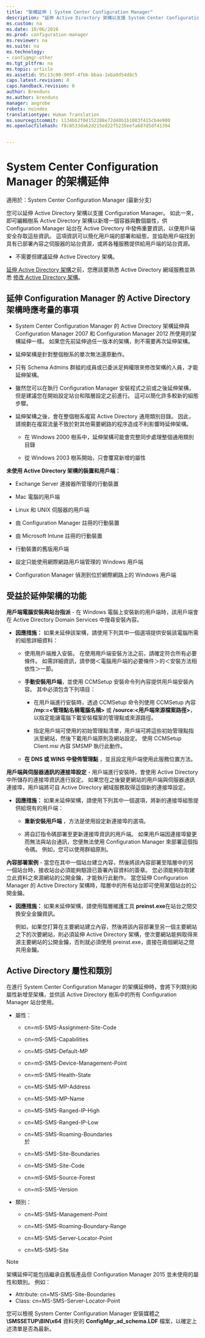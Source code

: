 ```yaml
---
title: "架構延伸 | System Center Configuration Manager"
description: "延伸 Active Directory 架構以支援 System Center Configuration Manager。"
ms.custom: na
ms.date: 10/06/2016
ms.prod: configuration-manager
ms.reviewer: na
ms.suite: na
ms.technology:
- configmgr-other
ms.tgt_pltfrm: na
ms.topic: article
ms.assetid: 95c13c00-909f-4fbb-bbaa-1eba9d54d8c5
caps.latest.revision: 8
caps.handback.revision: 0
author: Brenduns
ms.author: brenduns
manager: angrobe
robots: noindex
translationtype: Human Translation
ms.sourcegitcommit: 1134bb2f04152288e72d40b1b1083f415cb4e900
ms.openlocfilehash: f8c8533da62d215ed22f5235eefa687d5df41394


---
```

# <a name="schema-extensions-for-system-center-configuration-manager"></a>System Center Configuration Manager 的架構延伸

適用於：System Center Configuration Manager (最新分支)

您可以延伸 Active Directory 架構以支援 Configuration Manager。 如此一來，即可編輯樹系 Active Directory 架構以新增一個容器與數個屬性，供 Configuration Manager 站台在 Active Directory 中發佈重要資訊，以便用戶端安全存取這些資訊。  這項資訊可以簡化用戶端的部署和組態，並協助用戶端找到具有已部署內容之伺服器的站台資源，或將各種服務提供給用戶端的站台資源。  

-   不需要但建議延伸 Active Directory 架構。  

[延伸 Active Directory 架構](https://msdnstage.redmond.corp.microsoft.com/en-US/library/mt345589\(TechNet.10\).aspx)之前，您應該要熟悉 Active Directory 網域服務並熟悉 [修改 Active Directory 架構](https://technet.microsoft.com/library/cc759402\(v=ws.10\).aspx)。  

## <a name="considerations-for-extending-the-active-directory-schema-for-configuration-manager"></a>延伸 Configuration Manager 的 Active Directory 架構時應考量的事項  

-   System Center Configuration Manager 的 Active Directory 架構延伸與 Configuration Manager 2007 和 Configuration Manager 2012 所使用的架構延伸一樣。 如果您先前延伸過任一版本的架構，則不需要再次延伸架構。  

-   延伸架構是針對整個樹系的單次無法還原動作。  

-   只有 Schema Admins 群組的成員或已委派足夠權限來修改架構的人員，才能延伸架構。  

-   雖然您可以在執行 Configuration Manager 安裝程式之前或之後延伸架構，但是建議您在開始設定站台和階層設定之前進行。  這可以簡化許多較新的組態步驟。  

-   延伸架構之後，會在整個樹系複寫 Active Directory 通用類別目錄。 因此，請規劃在複寫流量不致於對其他需要網路的程序造成不利影響時延伸架構。  

    -   在 Windows 2000 樹系中，延伸架構可能會完整同步處理整個通用類別目錄  

    -   從 Windows 2003 樹系開始，只會覆寫新增的屬性  

**未使用 Active Directory 架構的裝置和用戶端：**  

-   Exchange Server 連接器所管理的行動裝置  

-   Mac 電腦的用戶端  

-   Linux 和 UNIX 伺服器的用戶端  

-   由 Configuration Manager 註冊的行動裝置  

-   由 Microsoft Intune 註冊的行動裝置  

-   行動裝置的舊版用戶端  

-   設定只能使用網際網路用戶端管理的 Windows 用戶端  

-   Configuration Manager 偵測到位於網際網路上的 Windows 用戶端  

## <a name="capabilities-that-benefit-from-extending-the-schema"></a>受益於延伸架構的功能  
**用戶端電腦安裝與站台指派** - 在 Windows 電腦上安裝新的用戶端時，該用戶端會在 Active Directory Domain Services 中搜尋安裝內容。  

-   **因應措施：** 如果未延伸該架構，請使用下列其中一個選項提供安裝該電腦所需的組態詳細資料：  

    -   使用用戶端推入安裝。 在使用用戶端安裝方法之前，請確定符合所有必要條件。 如需詳細資訊，請參閱＜電腦用戶端的必要條件＞的＜安裝方法相依性＞一節。  

    -   **手動安裝用戶端**，並使用 CCMSetup 安裝命令列內容提供用戶端安裝內容。 其中必須包含下列項目：  

        -   在用戶端進行安裝時，透過 CCMSetup 命令列使用 CCMSetup 內容 **/mp:=&lt;管理點名稱電腦名稱\>** 或 **/source:&lt;用戶端來源檔案路徑\>**，以指定能讓電腦下載安裝檔案的管理點或來源路徑。  

        -   指定用戶端可使用的初始管理點清單，用戶端可將這些初始管理點指派至網站，然後下載用戶端原則及網站設定。 使用 CCMSetup Client.msi 內容 SMSMP 執行此動作。  

    -   **在 DNS 或 WINS 中發佈管理點** ，並且設定用戶端使用此服務位置方法。  

**用戶端與伺服器通訊的連接埠設定** - 用戶端進行安裝時，會使用 Active Directory 中所儲存的連接埠資訊進行設定。 如果您在之後變更網站的用戶端與伺服器通訊連接埠，用戶端將可自 Active Directory 網域服務取得這個新的連接埠設定。  

-   **因應措施：** 如果未延伸架構，請使用下列其中一個選項，將新的連接埠組態提供給現有的用戶端：  

    -   **重新安裝用戶端** ，方法是使用設定新連接埠的選項。  

    -   將自訂指令碼部署至更新連接埠資訊的用戶端。 如果用戶端因連接埠變更而無法與站台通訊，您便無法使用 Configuration Manager 來部署這個指令碼。 例如，您可以使用群組原則。  

**內容部署案例** - 當您在其中一個站台建立內容，然後將該內容部署至階層中的另一個站台時，接收站台必須能夠驗證已簽署內容資料的簽章。 您必須能夠存取建立此資料之來源網站的公開金鑰，才能執行此動作。 當您延伸 Configuration Manager 的 Active Directory 架構時，階層中的所有站台即可使用某個站台的公開金鑰。  

-   **因應措施：** 如果未延伸架構，請使用階層維護工具 **preinst.exe**在站台之間交換安全金鑰資訊。  

     例如，如果您打算在主要網站建立內容，然後將該內容部署至另一個主要網站之下的次要網站，則必須延伸 Active Directory 架構，使次要網站能夠取得來源主要網站的公開金鑰，否則就必須使用 preinst.exe，直接在兩個網站之間共用金鑰。  

## <a name="active-directory-attributes-and-classes"></a>Active Directory 屬性和類別  
在進行 System Center Configuration Manager 的架構延伸時，會將下列類別和屬性新增至架構，並供該 Active Directory 樹系中的所有 Configuration Manager 站台使用。  

-   屬性：  

    -   cn=mS-SMS-Assignment-Site-Code  

    -   cn=mS-SMS-Capabilities  

    -   cn=MS-SMS-Default-MP  

    -   cn=mS-SMS-Device-Management-Point  

    -   cn=mS-SMS-Health-State  

    -   cn=MS-SMS-MP-Address  

    -   cn=MS-SMS-MP-Name  

    -   cn=MS-SMS-Ranged-IP-High  

    -   cn=MS-SMS-Ranged-IP-Low  

    -   cn=MS-SMS-Roaming-Boundaries  
        於  

    -   cn=MS-SMS-Site-Boundaries  

    -   cn=MS-SMS-Site-Code  

    -   cn=mS-SMS-Source-Forest  

    -   cn=mS-SMS-Version  

-   類別：  

    -   cn=MS-SMS-Management-Point  

    -   cn=MS-SMS-Roaming-Boundary-Range  

    -   cn=MS-SMS-Server-Locator-Point  

    -   cn=MS-SMS-Site  

> [!NOTE]  
>  架構延伸可能包括繼承自舊版產品但 Configuration Manager 2015 並未使用的屬性和類別。 例如：  
>   
>  -   Attribute: cn=MS-SMS-Site-Boundaries  
> -   Class: cn=MS-SMS-Server-Locator-Point  

您可以檢視 System Center Configuration Manager 安裝媒體之 **\SMSSETUP\BIN\x64** 資料夾的 **ConfigMgr_ad_schema.LDF** 檔案，以確定上述清單是否為最新。  



<!--HONumber=Nov16_HO1-->


